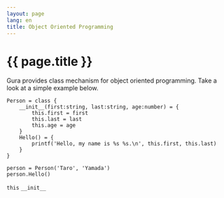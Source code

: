 ```yaml
---
layout: page
lang: en
title: Object Oriented Programming
---
```


# {{ page.title }}

Gura provides class mechanism for object oriented programming.
Take a look at a simple example below.

    Person = class {
        __init__(first:string, last:string, age:number) = {
            this.first = first
            this.last = last
            this.age = age
        }
        Hello() = {
            printf('Hello, my name is %s %s.\n', this.first, this.last)
        }
    }
    
    person = Person('Taro', 'Yamada')
    person.Hello()

`this`
`__init__`

